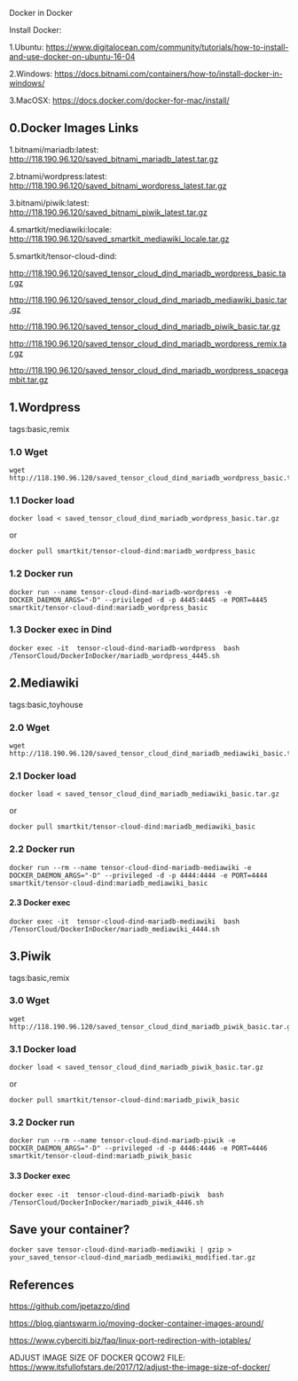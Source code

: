 Docker in Docker 

Install Docker: 

1.Ubuntu: https://www.digitalocean.com/community/tutorials/how-to-install-and-use-docker-on-ubuntu-16-04

2.Windows: https://docs.bitnami.com/containers/how-to/install-docker-in-windows/

3.MacOSX: https://docs.docker.com/docker-for-mac/install/

## 0.Docker Images Links

1.bitnami/mariadb:latest: http://118.190.96.120/saved_bitnami_mariadb_latest.tar.gz

2.btnami/wordpress:latest: http://118.190.96.120/saved_bitnami_wordpress_latest.tar.gz

3.bitnami/piwik:latest: http://118.190.96.120/saved_bitnami_piwik_latest.tar.gz

4.smartkit/mediawiki:locale: http://118.190.96.120/saved_smartkit_mediawiki_locale.tar.gz

5.smartkit/tensor-cloud-dind:

http://118.190.96.120/saved_tensor_cloud_dind_mariadb_wordpress_basic.tar.gz

http://118.190.96.120/saved_tensor_cloud_dind_mariadb_mediawiki_basic.tar.gz

http://118.190.96.120/saved_tensor_cloud_dind_mariadb_piwik_basic.tar.gz

http://118.190.96.120/saved_tensor_cloud_dind_mariadb_wordpress_remix.tar.gz

http://118.190.96.120/saved_tensor_cloud_dind_mariadb_wordpress_spacegambit.tar.gz

## 1.Wordpress

tags:basic,remix

### 1.0 Wget
```
wget http://118.190.96.120/saved_tensor_cloud_dind_mariadb_wordpress_basic.tar.gz
```
### 1.1 Docker load
```
docker load < saved_tensor_cloud_dind_mariadb_wordpress_basic.tar.gz 
```
or
```
docker pull smartkit/tensor-cloud-dind:mariadb_wordpress_basic
```
### 1.2 Docker run
```
docker run --name tensor-cloud-dind-mariadb-wordpress -e DOCKER_DAEMON_ARGS="-D" --privileged -d -p 4445:4445 -e PORT=4445  smartkit/tensor-cloud-dind:mariadb_wordpress_basic
```
### 1.3 Docker exec in Dind
```
docker exec -it  tensor-cloud-dind-mariadb-wordpress  bash /TensorCloud/DockerInDocker/mariadb_wordpress_4445.sh
```
## 2.Mediawiki

tags:basic,toyhouse

### 2.0 Wget
```
wget http://118.190.96.120/saved_tensor_cloud_dind_mariadb_mediawiki_basic.tar.gz
```
### 2.1 Docker load

```
docker load < saved_tensor_cloud_dind_mariadb_mediawiki_basic.tar.gz
```
or
```
docker pull smartkit/tensor-cloud-dind:mariadb_mediawiki_basic
```
### 2.2 Docker run

```
docker run --rm --name tensor-cloud-dind-mariadb-mediawiki -e DOCKER_DAEMON_ARGS="-D" --privileged -d -p 4444:4444 -e PORT=4444 smartkit/tensor-cloud-dind:mariadb_mediawiki_basic
```

#### 2.3 Docker exec 
```
docker exec -it  tensor-cloud-dind-mariadb-mediawiki  bash /TensorCloud/DockerInDocker/mariadb_mediawiki_4444.sh
```
## 3.Piwik

tags:basic,remix

### 3.0 Wget
```
wget http://118.190.96.120/saved_tensor_cloud_dind_mariadb_piwik_basic.tar.gz
```
### 3.1 Docker load

```
docker load < saved_tensor_cloud_dind_mariadb_piwik_basic.tar.gz
```
or
```
docker pull smartkit/tensor-cloud-dind:mariadb_piwik_basic
```
### 3.2 Docker run

```
docker run --rm --name tensor-cloud-dind-mariadb-piwik -e DOCKER_DAEMON_ARGS="-D" --privileged -d -p 4446:4446 -e PORT=4446 smartkit/tensor-cloud-dind:mariadb_piwik_basic
```

#### 3.3 Docker exec 
```
docker exec -it  tensor-cloud-dind-mariadb-piwik  bash /TensorCloud/DockerInDocker/mariadb_piwik_4446.sh
```


## Save your container?
```
docker save tensor-cloud-dind-mariadb-mediawiki | gzip > your_saved_tensor-cloud-dind_mariadb_mediawiki_modified.tar.gz
```

## References

https://github.com/jpetazzo/dind

https://blog.giantswarm.io/moving-docker-container-images-around/

https://www.cyberciti.biz/faq/linux-port-redirection-with-iptables/

ADJUST IMAGE SIZE OF DOCKER QCOW2 FILE: https://www.itsfullofstars.de/2017/12/adjust-the-image-size-of-docker/
